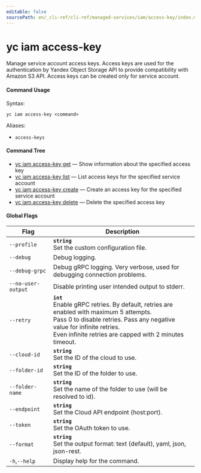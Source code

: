```yaml
---
editable: false
sourcePath: en/_cli-ref/cli-ref/managed-services/iam/access-key/index.md
---
```


# yc iam access-key

Manage service account access keys. Access keys are used for the authentication by Yandex Object Storage API to provide compatibility with Amazon S3 API. Access keys can be created only for service account.

#### Command Usage

Syntax: 

`yc iam access-key <command>`

Aliases: 

- `access-keys`

#### Command Tree

- [yc iam access-key get](get.md) — Show information about the specified access key
- [yc iam access-key list](list.md) — List access keys for the specified service account
- [yc iam access-key create](create.md) — Create an access key for the specified service account
- [yc iam access-key delete](delete.md) — Delete the specified access key

#### Global Flags

| Flag | Description |
|----|----|
|`--profile`|<b>`string`</b><br/>Set the custom configuration file.|
|`--debug`|Debug logging.|
|`--debug-grpc`|Debug gRPC logging. Very verbose, used for debugging connection problems.|
|`--no-user-output`|Disable printing user intended output to stderr.|
|`--retry`|<b>`int`</b><br/>Enable gRPC retries. By default, retries are enabled with maximum 5 attempts.<br/>Pass 0 to disable retries. Pass any negative value for infinite retries.<br/>Even infinite retries are capped with 2 minutes timeout.|
|`--cloud-id`|<b>`string`</b><br/>Set the ID of the cloud to use.|
|`--folder-id`|<b>`string`</b><br/>Set the ID of the folder to use.|
|`--folder-name`|<b>`string`</b><br/>Set the name of the folder to use (will be resolved to id).|
|`--endpoint`|<b>`string`</b><br/>Set the Cloud API endpoint (host:port).|
|`--token`|<b>`string`</b><br/>Set the OAuth token to use.|
|`--format`|<b>`string`</b><br/>Set the output format: text (default), yaml, json, json-rest.|
|`-h`,`--help`|Display help for the command.|
